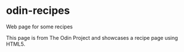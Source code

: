 # odin-recipes
Web page for some recipes

This page is from The Odin Project and showcases a recipe page using HTML5.
